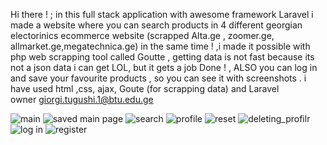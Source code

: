 Hi there ! ; in this full stack application with awesome framework Laravel i made a website  where you can search  products in 4 different georgian electorinics ecommerce website (scrapped  Alta.ge , zoomer.ge, allmarket.ge,megatechnica.ge)  in the same time !   ,i made it possible with php web scrapping tool called Goutte ,
getting data is not fast because its not a json data i can get LOL, but it gets a job Done ! , ALSO you can log in and save your favourite products , so you can see it with screenshots . i have used html ,css, ajax,  Goute (for scrapping data) and Laravel  
owner giorgi.tugushi.1@btu.edu.ge

![main](https://user-images.githubusercontent.com/92800578/197048509-7d9338e4-2fa9-44d5-b448-750ae1d33b1b.png)
![saved main page](https://user-images.githubusercontent.com/92800578/197049728-00420d74-7ed4-422f-a362-5321c8354ac7.png)
![search](https://user-images.githubusercontent.com/92800578/197048554-50fca843-d2b4-4d57-ab47-efe6c400be98.png)
![profile](https://user-images.githubusercontent.com/92800578/197048579-c518a7f5-0880-4b47-b0af-21b7c1f59cf3.png)
![reset](https://user-images.githubusercontent.com/92800578/197048589-13e80867-9c09-4419-aa58-cbe46c2c687e.png)
![deleting_profilr](https://user-images.githubusercontent.com/92800578/197048600-3824d483-6e24-4a38-9e7f-935a571ee7db.png)
![log in](https://user-images.githubusercontent.com/92800578/197048612-425030d7-9edb-413d-9b63-6a89f30057c2.png)
![register](https://user-images.githubusercontent.com/92800578/197048623-68b8d583-ab4b-4df0-a612-dfe469996d0c.png)

